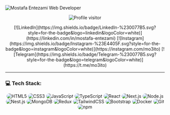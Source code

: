 ![Mostafa Entezami Web Developer](https://s8.uupload.ir/files/mo3ito-image_7e4s.png)

<p align="center">
<img src="https://komarev.com/ghpvc/?username=mostafaentezami&color=yellow" alt="Profile visitor">
</p>

<p align="center">
  [![LinkedIn](https://img.shields.io/badge/LinkedIn-%230077B5.svg?style=for-the-badge&logo=linkedin&logoColor=white)](https://linkedin.com/in/mostafa-entezami)
  [![Instagram](https://img.shields.io/badge/Instagram-%23E4405F.svg?style=for-the-badge&logo=instagram&logoColor=white)](https://instagram.com/mo3ito)
  [![Telegram](https://img.shields.io/badge/Telegram-%230077B5.svg?style=for-the-badge&logo=telegram&logoColor=white)](https://t.me/mo3ito)
</p>

---

### 💻 Tech Stack:

<p align="center">
  <img src="https://img.shields.io/badge/HTML5-E34F26?style=for-the-badge&logo=html5&logoColor=white" alt="HTML5" style="border-radius: 20px">
  <img src="https://img.shields.io/badge/CSS3-1572B6?style=for-the-badge&logo=css3&logoColor=white" alt="CSS3" style="border-radius: 20px">
  <img src="https://img.shields.io/badge/Javascript-F7DF1E?style=for-the-badge&logo=javascript&logoColor=black" alt="JavaScript" style="border-radius: 20px">
  <img src="https://img.shields.io/badge/TypeScript-007ACC?style=for-the-badge&logo=typescript&logoColor=white" alt="TypeScript" style="border-radius: 20px">
  <img src="https://img.shields.io/badge/React-20232A?style=for-the-badge&logo=react&logoColor=61DAFB" alt="React" style="border-radius: 20px">
  <img src="https://img.shields.io/badge/Next.js-000000?style=for-the-badge&logo=nextdotjs&logoColor=white" alt="Next.js" style="border-radius: 20px">
  <img src="https://img.shields.io/badge/Node.js-339933?style=for-the-badge&logo=nodedotjs&logoColor=white" alt="Node.js" style="border-radius: 20px">
  <img src="https://img.shields.io/badge/Nest.js-E0234E?style=for-the-badge&logo=nestjs&logoColor=white" alt="Nest.js" style="border-radius: 20px">
  <img src="https://img.shields.io/badge/MongoDB-4EA94B?style=for-the-badge&logo=mongodb&logoColor=white" alt="MongoDB" style="border-radius: 20px">
  <img src="https://img.shields.io/badge/Redux-764ABC?style=for-the-badge&logo=redux&logoColor=white" alt="Redux" style="border-radius: 20px">
  <img src="https://img.shields.io/badge/TailwindCSS-06B6D4?style=for-the-badge&logo=tailwindcss&logoColor=white" alt="TailwindCSS" style="border-radius: 20px">
  <img src="https://img.shields.io/badge/Bootstrap-563D7C?style=for-the-badge&logo=bootstrap&logoColor=white" alt="Bootstrap" style="border-radius: 20px">
  <img src="https://img.shields.io/badge/Docker-2496ED?style=for-the-badge&logo=docker&logoColor=white" alt="Docker" style="border-radius: 20px">
  <img src="https://img.shields.io/badge/Git-F05032?style=for-the-badge&logo=git&logoColor=white" alt="Git" style="border-radius: 20px">
  <img src="https://img.shields.io/badge/npm-CB3837?style=for-the-badge&logo=npm&logoColor=white" alt="npm" style="border-radius: 20px">
</p>
